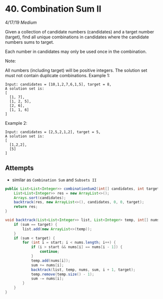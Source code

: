 # 40. Combination Sum II
4/17/19
*Medium*

Given a collection of candidate numbers (candidates) and a target number (target), find all unique combinations in candidates where the candidate numbers sums to target.

Each number in candidates may only be used once in the combination.

Note:

All numbers (including target) will be positive integers.
The solution set must not contain duplicate combinations.
Example 1:
```
Input: candidates = [10,1,2,7,6,1,5], target = 8,
A solution set is:
[
  [1, 7],
  [1, 2, 5],
  [2, 6],
  [1, 1, 6]
]
```
Example 2:
```
Input: candidates = [2,5,2,1,2], target = 5,
A solution set is:
[
  [1,2,2],
  [5]
]
```

## Attempts
- similar as `Combination Sum` and `Subsets II`
```Java
public List<List<Integer>> combinationSum2(int[] candidates, int target) {
    List<List<Integer>> res = new ArrayList<>();
    Arrays.sort(candidates);
    backtrack(res, new ArrayList<>(), candidates, 0, 0, target);
    return res;
}

void backtrack(List<List<Integer>> list, List<Integer> temp, int[] nums, int sum, int start, int target) {
    if (sum == target) {
        list.add(new ArrayList<>(temp));
    }
    if (sum < target) {
        for (int i = start; i < nums.length; i++) {
            if (i > start && nums[i] == nums[i - 1]) {
                continue;
            }
            temp.add(nums[i]);
            sum += nums[i];
            backtrack(list, temp, nums, sum, i + 1, target);
            temp.remove(temp.size() - 1);
            sum -= nums[i];
        }
    }
}
```
